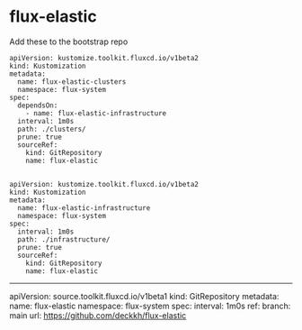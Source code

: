 # flux-elastic

Add these to the bootstrap repo

```
apiVersion: kustomize.toolkit.fluxcd.io/v1beta2
kind: Kustomization
metadata:
  name: flux-elastic-clusters
  namespace: flux-system
spec:
  dependsOn:
    - name: flux-elastic-infrastructure  
  interval: 1m0s
  path: ./clusters/
  prune: true
  sourceRef:
    kind: GitRepository
    name: flux-elastic


apiVersion: kustomize.toolkit.fluxcd.io/v1beta2
kind: Kustomization
metadata:
  name: flux-elastic-infrastructure
  namespace: flux-system
spec:
  interval: 1m0s
  path: ./infrastructure/
  prune: true
  sourceRef:
    kind: GitRepository
    name: flux-elastic

```

---
apiVersion: source.toolkit.fluxcd.io/v1beta1
kind: GitRepository
metadata:
  name: flux-elastic
  namespace: flux-system
spec:
  interval: 1m0s
  ref:
    branch: main
  url: https://github.com/deckkh/flux-elastic
